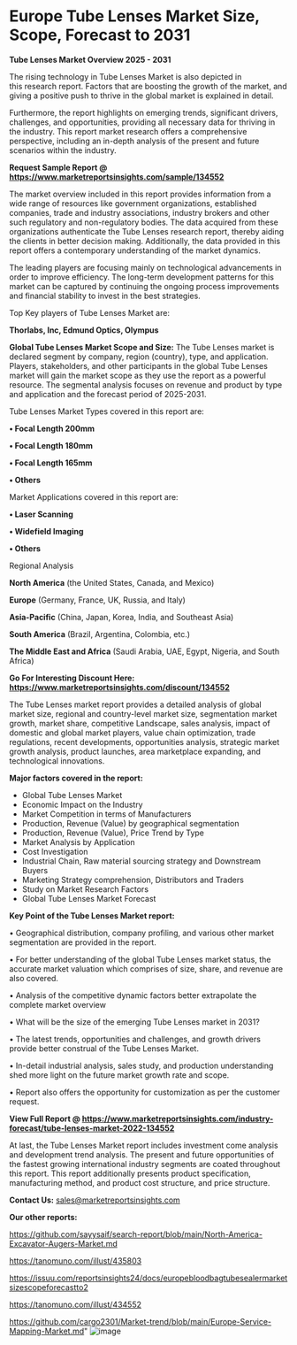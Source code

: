 # Europe Tube Lenses Market Size, Scope, Forecast to 2031

<Strong> Tube Lenses Market Overview 2025 - 2031</strong>

The rising technology in Tube Lenses Market is also depicted in this research report. Factors that are boosting the growth of the market, and giving a positive push to thrive in the global market is explained in detail.

Furthermore, the report highlights on emerging trends, significant drivers, challenges, and opportunities, providing all necessary data for thriving in the industry. This report market research offers a comprehensive perspective, including an in-depth analysis of the present and future scenarios within the industry.

<strong>Request Sample Report @ <a href=https://www.marketreportsinsights.com/sample/134552>https://www.marketreportsinsights.com/sample/134552</a></strong>

The market overview included in this report provides information from a wide range of resources like government organizations, established companies, trade and industry associations, industry brokers and other such regulatory and non-regulatory bodies. The data acquired from these organizations authenticate the Tube Lenses research report, thereby aiding the clients in better decision making. Additionally, the data provided in this report offers a contemporary understanding of the market dynamics.

The leading players are focusing mainly on technological advancements in order to improve efficiency. The long-term development patterns for this market can be captured by continuing the ongoing process improvements and financial stability to invest in the best strategies.

Top Key players of Tube Lenses Market are:

<strong>Thorlabs, Inc, Edmund Optics, Olympus</strong>

<strong><b>Global Tube Lenses Market Scope and Size:</b></strong>
The Tube Lenses market is declared segment by company, region (country), type, and application. Players, stakeholders, and other participants in the global Tube Lenses market will gain the market scope as they use the report as a powerful resource. The segmental analysis focuses on revenue and product by type and application and the forecast period of 2025-2031.

Tube Lenses Market Types covered in this report are:

<strong>• Focal Length 200mm

• Focal Length 180mm

• Focal Length 165mm

• Others</strong>

Market Applications covered in this report are:

<strong>• Laser Scanning

• Widefield Imaging

• Others</strong> 

Regional Analysis

<strong>North America</strong> (the United States, Canada, and Mexico)

<strong>Europe</strong> (Germany, France, UK, Russia, and Italy)

<strong>Asia-Pacific</strong> (China, Japan, Korea, India, and Southeast Asia)

<strong>South America</strong> (Brazil, Argentina, Colombia, etc.)

<strong>The Middle East and Africa</strong> (Saudi Arabia, UAE, Egypt, Nigeria, and South Africa)

<strong>Go For Interesting Discount Here: <a href=https://www.marketreportsinsights.com/discount/134552>https://www.marketreportsinsights.com/discount/134552</a></strong>

The Tube Lenses market report provides a detailed analysis of global market size, regional and country-level market size, segmentation market growth, market share, competitive Landscape, sales analysis, impact of domestic and global market players, value chain optimization, trade regulations, recent developments, opportunities analysis, strategic market growth analysis, product launches, area marketplace expanding, and technological innovations.

<strong><b>Major factors covered in the report:</b></strong>
<ul>
  <li>Global Tube Lenses Market </li>
  <li>Economic Impact on the Industry</li>
  <li>Market Competition in terms of Manufacturers</li>
  <li>Production, Revenue (Value) by geographical segmentation</li>
  <li>Production, Revenue (Value), Price Trend by Type</li>
  <li>Market Analysis by Application</li>
  <li>Cost Investigation</li>
  <li>Industrial Chain, Raw material sourcing strategy and Downstream Buyers</li>
  <li>Marketing Strategy comprehension, Distributors and Traders</li>
  <li>Study on Market Research Factors</li>
  <li>Global Tube Lenses Market Forecast</li>
</ul>

<strong><b>Key Point of the Tube Lenses Market report:</b></strong>

• Geographical distribution, company profiling, and various other market segmentation are provided in the report.

• For better understanding of the global Tube Lenses market status, the accurate market valuation which comprises of size, share, and revenue are also covered.

• Analysis of the competitive dynamic factors better extrapolate the complete market overview

• What will be the size of the emerging Tube Lenses market in 2031?

• The latest trends, opportunities and challenges, and growth drivers provide better construal of the Tube Lenses Market.

• In-detail industrial analysis, sales study, and production understanding shed more light on the future market growth rate and scope.

• Report also offers the opportunity for customization as per the customer request.

<strong><b>View Full Report @ <a href=https://www.marketreportsinsights.com/industry-forecast/tube-lenses-market-2022-134552>https://www.marketreportsinsights.com/industry-forecast/tube-lenses-market-2022-134552</a></b></strong>


At last, the Tube Lenses Market report includes investment come analysis and development trend analysis. The present and future opportunities of the fastest growing international industry segments are coated throughout this report. This report additionally presents product specification, manufacturing method, and product cost structure, and price structure.

<strong>Contact Us:</strong>
sales@marketreportsinsights.com

<strong>Our other reports:</strong>

<a href=https://github.com/sayysaif/search-report/blob/main/North-America-Excavator-Augers-Market.md>https://github.com/sayysaif/search-report/blob/main/North-America-Excavator-Augers-Market.md</a>

<a href=https://tanomuno.com/illust/435803>https://tanomuno.com/illust/435803</a>

<a href=https://issuu.com/reportsinsights24/docs/europebloodbagtubesealermarketsizescopeforecastto2>https://issuu.com/reportsinsights24/docs/europebloodbagtubesealermarketsizescopeforecastto2</a>

<a href=https://tanomuno.com/illust/434552>https://tanomuno.com/illust/434552</a>

<a href=https://github.com/cargo2301/Market-trend/blob/main/Europe-Service-Mapping-Market.md>https://github.com/cargo2301/Market-trend/blob/main/Europe-Service-Mapping-Market.md</a>"
![image](https://github.com/user-attachments/assets/7d68bacc-1097-4749-8022-e0bea71cec40)
